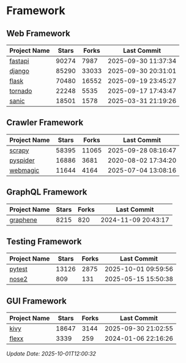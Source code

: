 # Framework

## Web Framework
| Project Name | Stars | Forks | Last Commit |
| ------------ | ----- | ----- | ----------- |
| [fastapi](https://github.com/fastapi/fastapi) | 90274 | 7987 | 2025-09-30 11:37:34 |
| [django](https://github.com/django/django) | 85290 | 33033 | 2025-09-30 20:31:01 |
| [flask](https://github.com/pallets/flask) | 70480 | 16552 | 2025-09-19 23:45:27 |
| [tornado](https://github.com/tornadoweb/tornado) | 22248 | 5535 | 2025-09-17 17:43:47 |
| [sanic](https://github.com/sanic-org/sanic) | 18501 | 1578 | 2025-03-31 21:19:26 |

## Crawler Framework
| Project Name | Stars | Forks | Last Commit |
| ------------ | ----- | ----- | ----------- |
| [scrapy](https://github.com/scrapy/scrapy) | 58395 | 11065 | 2025-09-28 08:16:47 |
| [pyspider](https://github.com/binux/pyspider) | 16886 | 3681 | 2020-08-02 17:34:20 |
| [webmagic](https://github.com/code4craft/webmagic) | 11644 | 4164 | 2025-07-04 13:08:16 |

## GraphQL Framework
| Project Name | Stars | Forks | Last Commit |
| ------------ | ----- | ----- | ----------- |
| [graphene](https://github.com/graphql-python/graphene) | 8215 | 820 | 2024-11-09 20:43:17 |

## Testing Framework
| Project Name | Stars | Forks | Last Commit |
| ------------ | ----- | ----- | ----------- |
| [pytest](https://github.com/pytest-dev/pytest) | 13126 | 2875 | 2025-10-01 09:59:56 |
| [nose2](https://github.com/nose-devs/nose2) | 809 | 131 | 2025-05-15 15:50:38 |

## GUI Framework
| Project Name | Stars | Forks | Last Commit |
| ------------ | ----- | ----- | ----------- |
| [kivy](https://github.com/kivy/kivy) | 18647 | 3144 | 2025-09-30 21:02:55 |
| [flexx](https://github.com/flexxui/flexx) | 3339 | 259 | 2024-01-06 22:16:26 |

*Update Date: 2025-10-01T12:00:32*